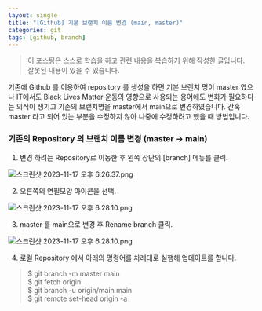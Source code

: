 ```yaml
---
layout: single
title: "[Github] 기본 브랜치 이름 변경 (main, master)"
categories: git
tags: [github, branch]
---
```




> 이 포스팅은 스스로 학습을 하고 관련 내용을 복습하기 위해 작성한 글입니다.   
> 잘못된 내용이 있을 수 있습니다.
 
기존에 Github 를 이용하여 repository 를 생성을 하면 기본 브랜치 명이 master 였으나 IT에서도 Black Lives Matter 운동의 영향으로 
사용되는 용어에도 변화가 필요하다는 의식이 생기고 기존의 브랜치명을 master에서 main으로 변경하였습니다.
간혹 master 라고 되어 있는 부분을 수정하지 않아 나중에 수정하려고 했을 때 방법입니다.

### 기존의 Repository 의 브랜치 이름 변경 (master -> main)

1. 변경 하려는 Repository르 이동한 후 왼쪽 상단의 [branch] 메뉴를 클릭.

![스크린샷 2023-11-17 오후 6.26.37.png](..%2F..%2F..%2F..%2F..%2FUsers%2Fdkstge%2FDesktop%2F%EC%8A%A4%ED%81%AC%EB%A6%B0%EC%83%B7%202023-11-17%20%EC%98%A4%ED%9B%84%206.26.37.png)

2. 오른쪽의 연필모양 아이콘을 선택.

![스크린샷 2023-11-17 오후 6.28.10.png](..%2F..%2F..%2F..%2F..%2FUsers%2Fdkstge%2FDesktop%2F%EC%8A%A4%ED%81%AC%EB%A6%B0%EC%83%B7%202023-11-17%20%EC%98%A4%ED%9B%84%206.28.10.png)

3. master 를 main으로 변경 후 Rename branch 클릭.

![스크린샷 2023-11-17 오후 6.28.10.png](..%2F..%2F..%2F..%2F..%2FUsers%2Fdkstge%2FDesktop%2F%EC%8A%A4%ED%81%AC%EB%A6%B0%EC%83%B7%202023-11-17%20%EC%98%A4%ED%9B%84%206.28.10.png)

4. 로컬 Repository 에서 아래의 명령어를 차례대로 실행해 업데이트를 합니다.

> $ git branch -m master main  
> $ git fetch origin  
> $ git branch -u origin/main main  
> $ git remote set-head origin -a